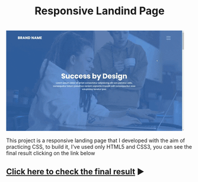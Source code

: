 <h1 align="center"> Responsive Landind Page</h1>

&nbsp;&nbsp;&nbsp;&nbsp;&nbsp;&nbsp;&nbsp;&nbsp;&nbsp;
&nbsp;&nbsp;&nbsp;&nbsp;&nbsp;&nbsp;&nbsp;&nbsp;&nbsp;
&nbsp;&nbsp;&nbsp;&nbsp;&nbsp;&nbsp;&nbsp;&nbsp;&nbsp;
&nbsp;&nbsp;&nbsp;&nbsp;&nbsp;&nbsp;&nbsp;&nbsp;&nbsp;
&nbsp;&nbsp;&nbsp;&nbsp;&nbsp;&nbsp;&nbsp;&nbsp;&nbsp;
&nbsp;&nbsp;&nbsp;&nbsp;
![](Preview.gif)

This project is a responsive landing page that I developed with the aim of practicing CSS, to build it, I've used only HTML5 and CSS3, you can see the final result clicking on the link below

## [Click here to check the final result](https://tiagodiass.github.io/responsive-website) :arrow_forward:

